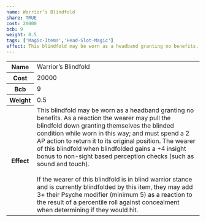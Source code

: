 ```yaml
---
name: Warrior’s Blindfold
share: TRUE
cost: 20000
bcb: 9
weight: 0.5
tags: ['Magic-Items','Head-Slot-Magic']
effect: This blindfold may be worn as a headband granting no benefits. As a reaction the wearer may pull the blindfold down granting themselves the blinded condition while worn in this way; and must spend a 2 AP action to return it to its original position. The wearer of this blindfold when blindfolded gains a +4 insight bonus to non-sight based perception checks (such as sound and touch).<br><br>If the wearer of this blindfold is in blind warrior stance and is currently blindfolded by this item, they may add 3+ their Psyche modifier (minimum 5) as a reaction to the result of a percentile roll against concealment when determining if they would hit.
---
```

<p><span style="overflow-x: auto;"><table><tbody><tr><th>Name</th><td>Warrior’s Blindfold</td></tr><tr><th>Cost</th><td>20000</td></tr><tr><th>Bcb</th><td>9</td></tr><tr><th>Weight</th><td>0.5</td></tr><tr><th>Effect</th><td>This blindfold may be worn as a headband granting no benefits. As a reaction the wearer may pull the blindfold down granting themselves the blinded condition while worn in this way; and must spend a 2 AP action to return it to its original position. The wearer of this blindfold when blindfolded gains a +4 insight bonus to non-sight based perception checks (such as sound and touch).<br><br>If the wearer of this blindfold is in blind warrior stance and is currently blindfolded by this item, they may add 3+ their Psyche modifier (minimum 5) as a reaction to the result of a percentile roll against concealment when determining if they would hit.</td></tr></tbody></table></span></p>